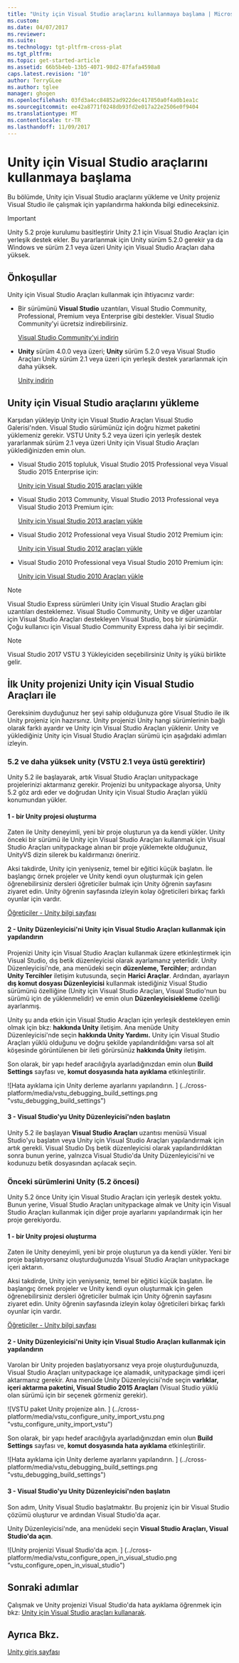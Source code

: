 ```yaml
---
title: "Unity için Visual Studio araçlarını kullanmaya başlama | Microsoft Docs"
ms.custom: 
ms.date: 04/07/2017
ms.reviewer: 
ms.suite: 
ms.technology: tgt-pltfrm-cross-plat
ms.tgt_pltfrm: 
ms.topic: get-started-article
ms.assetid: 66b5b4eb-13b5-4071-98d2-87fafa4598a8
caps.latest.revision: "10"
author: TerryGLee
ms.author: tglee
manager: ghogen
ms.openlocfilehash: 03fd3a4cc84852ad922dec417850a0f4a0b1ea1c
ms.sourcegitcommit: ee42a8771f0248db93fd2e017a22e2506e0f9404
ms.translationtype: MT
ms.contentlocale: tr-TR
ms.lasthandoff: 11/09/2017
---
```

# <a name="getting-started-with-visual-studio-tools-for-unity"></a>Unity için Visual Studio araçlarını kullanmaya başlama
Bu bölümde, Unity için Visual Studio araçlarını yükleme ve Unity projeniz Visual Studio ile çalışmak için yapılandırma hakkında bilgi edineceksiniz.  

> [!IMPORTANT]
>  Unity 5.2 proje kurulumu basitleştirir Unity 2.1 için Visual Studio Araçları için yerleşik destek ekler. Bu yararlanmak için Unity sürüm 5.2.0 gerekir ya da Windows ve sürüm 2.1 veya üzeri Unity için Visual Studio Araçları daha yüksek.  

## <a name="prerequisites"></a>Önkoşullar  
 Unity için Visual Studio Araçları kullanmak için ihtiyacınız vardır:  

-   Bir sürümünü **Visual Studio** uzantıları, Visual Studio Community, Professional, Premium veya Enterprise gibi destekler. Visual Studio Community'yi ücretsiz indirebilirsiniz.  

     [Visual Studio Community'yi indirin](http://www.visualstudio.com/downloads/download-visual-studio-vs)  

-   **Unity** sürüm 4.0.0 veya üzeri; **Unity** sürüm 5.2.0 veya Visual Studio Araçları Unity sürüm 2.1 veya üzeri için yerleşik destek yararlanmak için daha yüksek.  

     [Unity indirin](https://unity3d.com/get-unity/download)  

## <a name="install-visual-studio-tools-for-unity"></a>Unity için Visual Studio araçlarını yükleme  
 Karşıdan yükleyip Unity için Visual Studio Araçları Visual Studio Galerisi'nden. Visual Studio sürümünüz için doğru hizmet paketini yüklemeniz gerekir. VSTU Unity 5.2 veya üzeri için yerleşik destek yararlanmak sürüm 2.1 veya üzeri Unity için Visual Studio Araçları yüklediğinizden emin olun.  

-   Visual Studio 2015 topluluk, Visual Studio 2015 Professional veya Visual Studio 2015 Enterprise için:  

     [Unity için Visual Studio 2015 araçları yükle](https://visualstudiogallery.msdn.microsoft.com/8d26236e-4a64-4d64-8486-7df95156aba9)  

-   Visual Studio 2013 Community, Visual Studio 2013 Professional veya Visual Studio 2013 Premium için:  

     [Unity için Visual Studio 2013 araçları yükle](https://visualstudiogallery.msdn.microsoft.com/20b80b8c-659b-45ef-96c1-437828fe7cf2)  

-   Visual Studio 2012 Professional veya Visual Studio 2012 Premium için:  

     [Unity için Visual Studio 2012 araçları yükle](https://visualstudiogallery.msdn.microsoft.com/7ab11d2a-f413-4ed6-b3de-ff1d05157714)  

-   Visual Studio 2010 Professional veya Visual Studio 2010 Premium için:  

     [Unity için Visual Studio 2010 Araçları yükle](https://visualstudiogallery.msdn.microsoft.com/6e536faa-ce73-494a-a746-6a14753015f1)  

> [!NOTE]
>  Visual Studio Express sürümleri Unity için Visual Studio Araçları gibi uzantıları desteklemez. Visual Studio Community, Unity ve diğer uzantılar için Visual Studio Araçları destekleyen Visual Studio, boş bir sürümüdür. Çoğu kullanıcı için Visual Studio Community Express daha iyi bir seçimdir.  

> [!NOTE]
>  Visual Studio 2017 VSTU 3 Yükleyiciden seçebilirsiniz Unity iş yükü birlikte gelir.  

## <a name="your-first-unity-project-with-visual-studio-tools-for-unity"></a>İlk Unity projenizi Unity için Visual Studio Araçları ile  
 Gereksinim duyduğunuz her şeyi sahip olduğunuza göre Visual Studio ile ilk Unity projeniz için hazırsınız. Unity projenizi Unity hangi sürümlerinin bağlı olarak farklı ayardır ve Unity için Visual Studio Araçları yüklenir. Unity ve yüklediğiniz Unity için Visual Studio Araçları sürümü için aşağıdaki adımları izleyin.  

### <a name="unity-52-and-higher-requires-vstu-21-or-higher"></a>5.2 ve daha yüksek unity (VSTU 2.1 veya üstü gerektirir)  
 Unity 5.2 ile başlayarak, artık Visual Studio Araçları unitypackage projelerinizi aktarmanız gerekir. Projenizi bu unitypackage alıyorsa, Unity 5.2 göz ardı eder ve doğrudan Unity için Visual Studio Araçları yüklü konumundan yükler.  

#### <a name="1---create-a-unity-project"></a>1 - bir Unity projesi oluşturma  
 Zaten ile Unity deneyimli, yeni bir proje oluşturun ya da kendi yükler. Unity önceki bir sürümü ile Unity için Visual Studio Araçları kullanmak için Visual Studio Araçları unitypackage alınan bir proje yüklemekte olduğunuz, UnityVS dizin silerek bu kaldırmanızı öneririz.  

 Aksi takdirde, Unity için yeniyseniz, temel bir eğitici küçük başlatın. İle başlangıç örnek projeler ve Unity kendi oyun oluşturmak için gelen öğrenebilirsiniz dersleri öğreticiler bulmak için Unity öğrenin sayfasını ziyaret edin. Unity öğrenin sayfasında izleyin kolay öğreticileri birkaç farklı oyunlar için vardır.  

 [Öğreticiler - Unity bilgi sayfası](http://unity3d.com/learn/tutorials/modules)  

#### <a name="2---configure-unity-editor-to-use-visual-studio-tools-for-unity"></a>2 - Unity Düzenleyicisi'ni Unity için Visual Studio Araçları kullanmak için yapılandırın  
 Projenizi Unity için Visual Studio Araçları kullanmak üzere etkinleştirmek için Visual Studio, dış betik düzenleyicisi olarak ayarlamanız yeterlidir. Unity Düzenleyicisi'nde, ana menüdeki seçin **düzenleme, Tercihler**; ardından **Unity Tercihler** iletişim kutusunda, seçin **Harici Araçlar**. Ardından, ayarlayın **dış komut dosyası Düzenleyicisi** kullanmak istediğiniz Visual Studio sürümünü özelliğine (Unity için Visual Studio Araçları, Visual Studio'nun bu sürümü için de yüklenmelidir) ve emin olun **Düzenleyicisiekleme** özelliği ayarlanmış.  

 Unity şu anda etkin için Visual Studio Araçları için yerleşik destekleyen emin olmak için bkz: **hakkında Unity** iletişim. Ana menüde Unity Düzenleyicisi'nde seçin **hakkında Unity Yardımı.** Unity için Visual Studio Araçları yüklü olduğunu ve doğru şekilde yapılandırıldığını varsa sol alt köşesinde görüntülenen bir ileti görürsünüz **hakkında Unity** iletişim.  

 Son olarak, bir yapı hedef aracılığıyla ayarladığınızdan emin olun **Build Settings** sayfası ve, **komut dosyasında hata ayıklama** etkinleştirilir.  

 ![Hata ayıklama için Unity derleme ayarlarını yapılandırın. ] (../cross-platform/media/vstu_debugging_build_settings.png "vstu_debugging_build_settings")  

#### <a name="3---launch-visual-studio-from-the-unity-editor"></a>3 - Visual Studio'yu Unity Düzenleyicisi'nden başlatın  
 Unity 5.2 ile başlayan **Visual Studio Araçları** uzantısı menüsü Visual Studio'yu başlatın veya Unity için Visual Studio Araçları yapılandırmak için artık gerekli. Visual Studio Dış betik düzenleyicisi olarak yapılandırıldıktan sonra bunun yerine, yalnızca Visual Studio'da Unity Düzenleyicisi'ni ve kodunuzu betik dosyasından açılacak seçin.  

### <a name="previous-versions-of-unity-pre-52"></a>Önceki sürümlerini Unity (5.2 öncesi)  
 Unity 5.2 önce Unity için Visual Studio Araçları için yerleşik destek yoktu. Bunun yerine, Visual Studio Araçları unitypackage almak ve Unity için Visual Studio Araçları kullanmak için diğer proje ayarlarını yapılandırmak için her proje gerekiyordu.  

#### <a name="1---create-a-unity-project"></a>1 - bir Unity projesi oluşturma  
 Zaten ile Unity deneyimli, yeni bir proje oluşturun ya da kendi yükler. Yeni bir proje başlatıyorsanız oluşturduğunuzda Visual Studio Araçları unitypackage içeri aktarın.  

 Aksi takdirde, Unity için yeniyseniz, temel bir eğitici küçük başlatın. İle başlangıç örnek projeler ve Unity kendi oyun oluşturmak için gelen öğrenebilirsiniz dersleri öğreticiler bulmak için Unity öğrenin sayfasını ziyaret edin. Unity öğrenin sayfasında izleyin kolay öğreticileri birkaç farklı oyunlar için vardır.  

 [Öğreticiler - Unity bilgi sayfası](http://unity3d.com/learn/tutorials/modules)  

#### <a name="2---configure-unity-editor-to-use-visual-studio-tools-for-unity"></a>2 - Unity Düzenleyicisi'ni Unity için Visual Studio Araçları kullanmak için yapılandırın  
 Varolan bir Unity projeden başlatıyorsanız veya proje oluşturduğunuzda, Visual Studio Araçları unitypackage içe alamadık, unitypackage şimdi içeri aktarmanız gerekir. Ana menüde Unity Düzenleyicisi'nde seçin **varlıklar, içeri aktarma paketini, Visual Studio 2015 Araçları** (Visual Studio yüklü olan sürümü için bir seçenek görmeniz gerekir).  

 ![VSTU paket Unity projenize alın. ] (../cross-platform/media/vstu_configure_unity_import_vstu.png "vstu_configure_unity_import_vstu")  

 Son olarak, bir yapı hedef aracılığıyla ayarladığınızdan emin olun **Build Settings** sayfası ve, **komut dosyasında hata ayıklama** etkinleştirilir.  

 ![Hata ayıklama için Unity derleme ayarlarını yapılandırın. ] (../cross-platform/media/vstu_debugging_build_settings.png "vstu_debugging_build_settings")  

#### <a name="3---launch-visual-studio-from-unity-editor"></a>3 - Visual Studio'yu Unity Düzenleyicisi'nden başlatın  
 Son adım, Unity Visual Studio başlatmaktır. Bu projeniz için bir Visual Studio çözümü oluşturur ve ardından Visual Studio'da açar.  

 Unity Düzenleyicisi'nde, ana menüdeki seçin **Visual Studio Araçları, Visual Studio'da açın**.  

 ![Unity projenizi Visual Studio'da açın. ] (../cross-platform/media/vstu_configure_open_in_visual_studio.png "vstu_configure_open_in_visual_studio")  

## <a name="next-steps"></a>Sonraki adımlar  

 Çalışmak ve Unity projenizi Visual Studio'da hata ayıklama öğrenmek için bkz: [Unity için Visual Studio araçları kullanarak](../cross-platform/using-visual-studio-tools-for-unity.md).  

## <a name="see-also"></a>Ayrıca Bkz.  
 [Unity giriş sayfası](http://unity3d.com)
